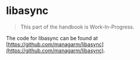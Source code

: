 # libasync

> This part of the handbook is Work-In-Progress.

The code for libasync can be found at [https://github.com/managarm/libasync](https://github.com/managarm/libasync).
